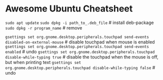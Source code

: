 # Awesome Ubuntu Cheatsheet

`sudo apt update`
`sudo dpkg -i path_to_.deb_file` # install deb-package
`sudo dpkg -r program_name` # remove

`gsettings set org.gnome.desktop.peripherals.touchpad send-events disabled-on-external-mouse` # disable touchpad when mouse is enabled
`gsettings set org.gnome.desktop.peripherals.touchpad send-events enabled` # undo
`gsettings set org.gnome.desktop.peripherals.touchpad disable-while-typing true` # disable the touchpad when the mouse is off, but when printing text
`gsettings set org.gnome.desktop.peripherals.touchpad disable-while-typing false` # undo